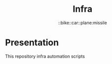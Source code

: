 <h1 align="center">Infra</h1>
<div align="center">
  ::bike::car::plane:missile
</div>

# Presentation 



This repository
infra automation scripts
